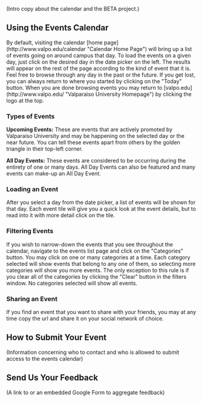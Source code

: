 <p class="lead">
(Intro copy about the calendar and the BETA project.)
</p>

<div class="page-header">
<h2>Using the Events Calendar</h2>
</div>
By default, visiting the calendar [home page](http://www.valpo.edu/calendar "Calendar Home Page") will bring up a list of events going on around campus that day.
To load the events on a given day, just click on the desired day in the date picker on the left. The results will appear on the rest of the page according to the kind of event that it is.
Feel free to browse through any day in the past or the future. If you get lost, you can always return to where you started by clicking on the "Today" button.
When you are done browsing events you may return to [valpo.edu](http://www.valpo.edu/ "Valparaiso University Homepage") by clicking the logo at the top.

### Types of Events
__Upcoming Events:__ These are events that are actively promoted by Valparaiso University and may be happening on the selected day or the near future.
You can tell these events apart from others by the golden triangle in their top-left corner.

__All Day Events:__ These events are considered to be occurring during the entirety of one or many days. All Day Events can also be featured and many events can make-up an All Day Event. 

### Loading an Event
After you select a day from the date picker, a list of events will be shown for that day. Each event tile will give you a quick look at the event details, but to read into it with more detail click on the tile. 

### Filtering Events
If you wish to narrow-down the events that you see throughout the calendar, navigate to the events list page and click on the "Categories" button. You may click on one or many categories at a time. Each category selected will show events that belong to any one of them, so selecting more categories will show you more events. The only exception to this rule is if you clear all of the categories by clicking the "Clear" button in the filters window. No categories selected will show all events.

### Sharing an Event
If you find an event that you want to share with your friends, you may at any time copy the url and share it on your social network of choice.

<div class="page-header">
<h2>How to Submit Your Event</h2>
</div>
(Information concerning who to contact and who is allowed to submit access to the events calendar)

<div class="page-header">
<h2>Send Us Your Feedback</h2>
</div>
(A link to or an embedded Google Form to aggregate feedback)
